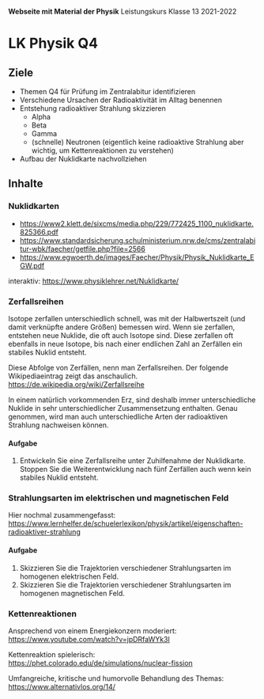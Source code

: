**Webseite mit Material der Physik**
	Leistungskurs Klasse 13 2021-2022
                         
# LK Physik Q4

## Ziele

* Themen Q4 für Prüfung im Zentralabitur identifizieren
* Verschiedene Ursachen der Radioaktivität im Alltag benennen
* Entstehung radioaktiver Strahlung skizzieren
	* Alpha
	* Beta
	* Gamma
	* (schnelle) Neutronen (eigentlich keine radioaktive Strahlung aber wichtig, um Kettenreaktionen zu verstehen)
* Aufbau der Nuklidkarte nachvollziehen

## Inhalte

### Nuklidkarten

* https://www2.klett.de/sixcms/media.php/229/772425_1100_nuklidkarte.825366.pdf
* https://www.standardsicherung.schulministerium.nrw.de/cms/zentralabitur-wbk/faecher/getfile.php?file=2566
* https://www.egwoerth.de/images/Faecher/Physik/Physik_Nuklidkarte_EGW.pdf

interaktiv: https://www.physiklehrer.net/Nuklidkarte/

### Zerfallsreihen

Isotope zerfallen unterschiedlich schnell, was mit der Halbwertszeit (und damit verknüpfte andere Größen) bemessen wird. Wenn sie zerfallen, entstehen neue Nuklide, die oft auch Isotope sind. Diese zerfallen oft ebenfalls in neue Isotope, bis nach einer endlichen Zahl an Zerfällen ein stabiles Nuklid entsteht.

Diese Abfolge von Zerfällen, nenn man Zerfallsreihen. Der folgende Wikipediaeintrag zeigt das anschaulich. https://de.wikipedia.org/wiki/Zerfallsreihe

In einem natürlich vorkommenden Erz, sind deshalb immer unterschiedliche Nuklide in sehr unterschiedlicher Zusammensetzung enthalten. Genau genommen, wird man auch unterschiedliche Arten der radioaktiven Strahlung nachweisen können.

#### Aufgabe

1. Entwickeln Sie eine Zerfallsreihe unter Zuhilfenahme der Nuklidkarte. Stoppen Sie die Weiterentwicklung nach fünf Zerfällen auch wenn kein stabiles Nuklid entsteht.

### Strahlungsarten im elektrischen und magnetischen Feld

Hier nochmal zusammengefasst: https://www.lernhelfer.de/schuelerlexikon/physik/artikel/eigenschaften-radioaktiver-strahlung

#### Aufgabe

1. Skizzieren Sie die Trajektorien verschiedener Strahlungsarten im homogenen elektrischen Feld.
2. Skizzieren Sie die Trajektorien verschiedener Strahlungsarten im homogenen magnetischen Feld.

### Kettenreaktionen

Ansprechend von einem Energiekonzern moderiert: https://www.youtube.com/watch?v=jpDRfaWYk3I

Kettenreaktion spielerisch: https://phet.colorado.edu/de/simulations/nuclear-fission

Umfangreiche, kritische und humorvolle Behandlung des Themas: https://www.alternativlos.org/14/